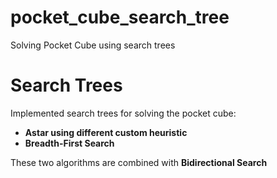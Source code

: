 # pocket_cube_search_tree
Solving Pocket Cube using search trees

# Search Trees
Implemented search trees for solving the pocket cube:
* **Astar using different custom heuristic**
* **Breadth-First Search**

These two algorithms are combined with **Bidirectional Search**
